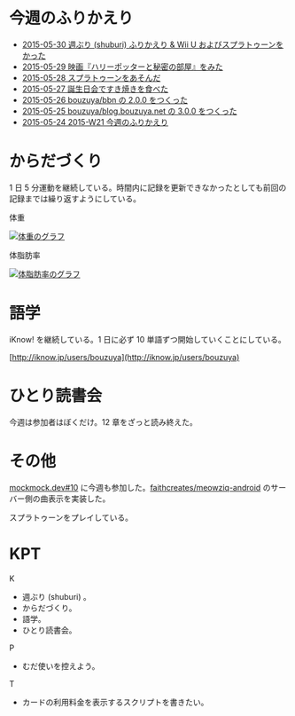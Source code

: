 # 今週のふりかえり

- [2015-05-30 週ぶり (shuburi) ふりかえり & Wii U およびスプラトゥーンをかった][2015-05-30]
- [2015-05-29 映画『ハリーポッターと秘密の部屋』をみた][2015-05-29]
- [2015-05-28 スプラトゥーンをあそんだ][2015-05-28]
- [2015-05-27 誕生日会ですき焼きを食べた][2015-05-27]
- [2015-05-26 bouzuya/bbn の 2.0.0 をつくった][2015-05-26]
- [2015-05-25 bouzuya/blog.bouzuya.net の 3.0.0 をつくった][2015-05-25]
- [2015-05-24 2015-W21 今週のふりかえり][2015-05-24]

# からだづくり

1 日 5 分運動を継続している。時間内に記録を更新できなかったとしても前回の記録までは繰り返すようにしている。

体重

[![体重のグラフ][graph-weight-img]][graph-weight-url]

体脂肪率

[![体脂肪率のグラフ][graph-percent-img]][graph-percent-url]

# 語学

iKnow! を継続している。1 日に必ず 10 単語ずつ開始していくことにしている。

[http://iknow.jp/users/bouzuya](http://iknow.jp/users/bouzuya)

# ひとり読書会

今週は参加者はぼくだけ。12 章をざっと読み終えた。

# その他

[mockmock.dev#10](http://mockmock.connpass.com/event/15862/) に今週も参加した。[faithcreates/meowziq-android][] のサーバー側の曲表示を実装した。

スプラトゥーンをプレイしている。

# KPT

K

- 週ぶり (shuburi) 。
- からだづくり。
- 語学。
- ひとり読書会。

P

- むだ使いを控えよう。

T

- カードの利用料金を表示するスクリプトを書きたい。

[graph-percent-img]: http://graph.hatena.ne.jp/bouzuya/graph?graphname=percent&startdate=2015-01-01&enddate=2015-05-31
[graph-percent-url]: http://graph.hatena.ne.jp/bouzuya/percent/?startdate=2015-01-01&enddate=2015-05-31
[graph-weight-img]: http://graph.hatena.ne.jp/bouzuya/graph?graphname=weight&startdate=2015-01-01&enddate=2015-05-31
[graph-weight-url]: http://graph.hatena.ne.jp/bouzuya/weight/?startdate=2015-01-01&enddate=2015-05-31
[shuburi]: http://shuburi.org
[2015-05-30]: http://blog.bouzuya.net/2015/05/30/
[2015-05-29]: http://blog.bouzuya.net/2015/05/29/
[2015-05-28]: http://blog.bouzuya.net/2015/05/28/
[2015-05-27]: http://blog.bouzuya.net/2015/05/27/
[2015-05-26]: http://blog.bouzuya.net/2015/05/26/
[2015-05-25]: http://blog.bouzuya.net/2015/05/25/
[2015-05-24]: http://blog.bouzuya.net/2015/05/24/
[faithcreates/meowziq-android]: https://github.com/faithcreates/meowziq-android
